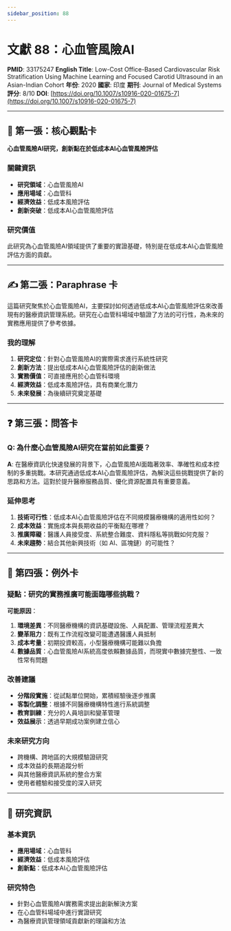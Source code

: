 ```yaml
---
sidebar_position: 88
---
```


# 文獻 88：心血管風險AI

**PMID**: 33175247
**English Title**: Low-Cost Office-Based Cardiovascular Risk Stratification Using Machine Learning and Focused Carotid Ultrasound in an Asian-Indian Cohort
**年份**: 2020
**國家**: 印度
**期刊**: Journal of Medical Systems
**評分**: 8/10
**DOI**: [https://doi.org/10.1007/s10916-020-01675-7](https://doi.org/10.1007/s10916-020-01675-7)

---

## 📌 第一張：核心觀點卡

**心血管風險AI研究，創新點在於低成本AI心血管風險評估**

### 關鍵資訊
- **研究領域**：心血管風險AI
- **應用場域**：心血管科
- **經濟效益**：低成本風險評估
- **創新突破**：低成本AI心血管風險評估

### 研究價值
此研究為心血管風險AI領域提供了重要的實證基礎，特別是在低成本AI心血管風險評估方面的貢獻。

---

## ✍️ 第二張：Paraphrase 卡

這篇研究聚焦於心血管風險AI，主要探討如何透過低成本AI心血管風險評估來改善現有的醫療資訊管理系統。研究在心血管科場域中驗證了方法的可行性，為未來的實務應用提供了參考依據。

### 我的理解
1. **研究定位**：針對心血管風險AI的實際需求進行系統性研究
2. **創新方法**：提出低成本AI心血管風險評估的創新做法
3. **實務價值**：可直接應用於心血管科環境
4. **經濟效益**：低成本風險評估，具有商業化潛力
5. **未來發展**：為後續研究奠定基礎

---

## ❓ 第三張：問答卡

### Q: 為什麼心血管風險AI研究在當前如此重要？

**A**: 在醫療資訊化快速發展的背景下，心血管風險AI面臨著效率、準確性和成本控制的多重挑戰。本研究通過低成本AI心血管風險評估，為解決這些挑戰提供了新的思路和方法。這對於提升醫療服務品質、優化資源配置具有重要意義。

### 延伸思考
1. **技術可行性**：低成本AI心血管風險評估在不同規模醫療機構的適用性如何？
2. **成本效益**：實施成本與長期收益的平衡點在哪裡？
3. **推廣障礙**：醫護人員接受度、系統整合難度、資料隱私等挑戰如何克服？
4. **未來趨勢**：結合其他新興技術（如 AI、區塊鏈）的可能性？

---

## 🤔 第四張：例外卡

### 疑點：研究的實務推廣可能面臨哪些挑戰？

**可能原因**：
1. **環境差異**：不同醫療機構的資訊基礎設施、人員配置、管理流程差異大
2. **變革阻力**：既有工作流程改變可能遭遇醫護人員抵制
3. **成本考量**：初期投資較高，小型醫療機構可能難以負擔
4. **數據品質**：心血管風險AI系統高度依賴數據品質，而現實中數據完整性、一致性常有問題

### 改善建議
- **分階段實施**：從試點單位開始，累積經驗後逐步推廣
- **客製化調整**：根據不同醫療機構特性進行系統調整
- **教育訓練**：充分的人員培訓和變革管理
- **效益展示**：透過早期成功案例建立信心

### 未來研究方向
- 跨機構、跨地區的大規模驗證研究
- 成本效益的長期追蹤分析
- 與其他醫療資訊系統的整合方案
- 使用者體驗和接受度的深入研究

---

## 📄 研究資訊

### 基本資訊
- **應用場域**：心血管科
- **經濟效益**：低成本風險評估
- **創新點**：低成本AI心血管風險評估

### 研究特色
- 針對心血管風險AI實務需求提出創新解決方案
- 在心血管科場域中進行實證研究
- 為醫療資訊管理領域貢獻新的理論和方法
